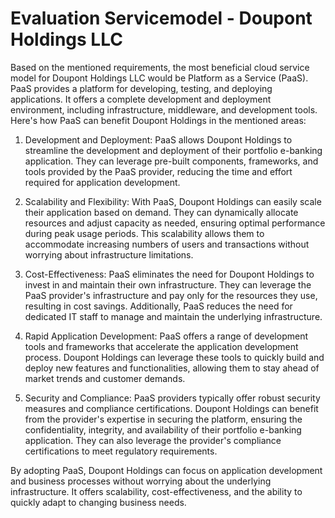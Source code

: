 # Evaluation Servicemodel - Doupont Holdings LLC

Based on the mentioned requirements, the most beneficial cloud service model for Doupont Holdings LLC would be Platform as a Service (PaaS). PaaS provides a platform for developing, testing, and deploying applications. It offers a complete development and deployment environment, including infrastructure, middleware, and development tools. Here's how PaaS can benefit Doupont Holdings in the mentioned areas:

1. Development and Deployment: PaaS allows Doupont Holdings to streamline the development and deployment of their portfolio e-banking application. They can leverage pre-built components, frameworks, and tools provided by the PaaS provider, reducing the time and effort required for application development.

2. Scalability and Flexibility: With PaaS, Doupont Holdings can easily scale their application based on demand. They can dynamically allocate resources and adjust capacity as needed, ensuring optimal performance during peak usage periods. This scalability allows them to accommodate increasing numbers of users and transactions without worrying about infrastructure limitations.

3. Cost-Effectiveness: PaaS eliminates the need for Doupont Holdings to invest in and maintain their own infrastructure. They can leverage the PaaS provider's infrastructure and pay only for the resources they use, resulting in cost savings. Additionally, PaaS reduces the need for dedicated IT staff to manage and maintain the underlying infrastructure.

4. Rapid Application Development: PaaS offers a range of development tools and frameworks that accelerate the application development process. Doupont Holdings can leverage these tools to quickly build and deploy new features and functionalities, allowing them to stay ahead of market trends and customer demands.

5. Security and Compliance: PaaS providers typically offer robust security measures and compliance certifications. Doupont Holdings can benefit from the provider's expertise in securing the platform, ensuring the confidentiality, integrity, and availability of their portfolio e-banking application. They can also leverage the provider's compliance certifications to meet regulatory requirements.

By adopting PaaS, Doupont Holdings can focus on application development and business processes without worrying about the underlying infrastructure. It offers scalability, cost-effectiveness, and the ability to quickly adapt to changing business needs.

